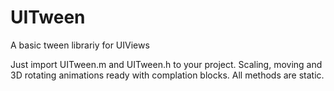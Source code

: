 UITween
=======

A basic tween librariy for UIViews

Just import UITween.m and UITween.h to your project.
Scaling, moving and 3D rotating animations ready with complation blocks.
All methods are static.
